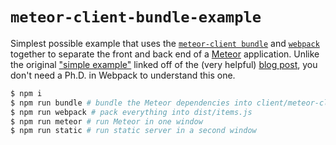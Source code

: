 # `meteor-client-bundle-example`

Simplest possible example that uses the [`meteor-client
bundle`](https://github.com/Urigo/meteor-client-bundler) and
[`webpack`](https://webpack.js.org/) together to separate the front and back end
of a [Meteor](https://www.meteor.com/) application. Unlike the original
["simple example"](https://github.com/Urigo/React-Meteor-Todo-app) linked off of
the (very helpful) [blog
post](https://blog.meteor.com/leverage-the-power-of-meteor-with-any-client-side-framework-bfb909141008),
you don't need a Ph.D. in Webpack to understand this one.

````bash
$ npm i
$ npm run bundle # bundle the Meteor dependencies into client/meteor-client.js
$ npm run webpack # pack everything into dist/items.js
$ npm run meteor # run Meteor in one window
$ npm run static # run static server in a second window
````
